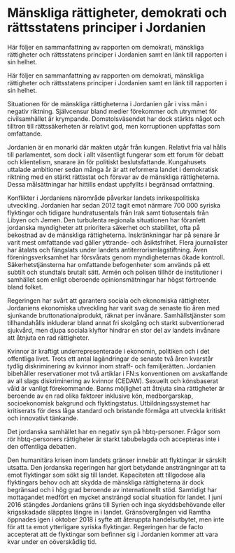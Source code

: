 # Mänskliga rättigheter, demokrati och rättsstatens principer i Jordanien

Här följer en sammanfattning av rapporten om demokrati, mänskliga rättigheter och rättsstatens principer i Jordanien samt en länk till rapporten i sin helhet.

Här följer en sammanfattning av rapporten om demokrati, mänskliga rättigheter och rättsstatens principer i Jordanien samt en länk till rapporten i sin helhet.

Situationen för de mänskliga rättigheterna i Jordanien går i viss mån i negativ riktning. Självcensur bland medier förekommer och utrymmet för civilsamhället är krympande. Domstolsväsendet har dock stärkts något och tilltron till rättssäkerheten är relativt god, men korruptionen uppfattas som omfattande.

Jordanien är en monarki där makten utgår från kungen. Relativt fria val hålls till parlamentet, som dock i allt väsentligt fungerar som ett forum för debatt och klientelism, snarare än för politiskt beslutsfattande. Kungahusets uttalade ambitioner sedan många år är att reformera landet i demokratisk riktning med en stärkt rättsstat och försvar av de mänskliga rättigheterna. Dessa målsättningar har hittills endast uppfyllts i begränsad omfattning.

Konflikter i Jordaniens närområde påverkar landets inrikespolitiska utveckling. Jordanien har sedan 2012 tagit emot närmare 700 000 syriska flyktingar och tidigare hundratusentals från Irak samt tiotusentals från Libyen och Jemen. Den turbulenta regionala situationen har föranlett jordanska myndigheter att prioritera säkerhet och stabilitet, ofta på bekostnad av de mänskliga rättigheterna. Inskränkningar har på senare år varit mest omfattande vad gäller yttrande- och åsiktsfrihet. Flera journalister har åtalats och fängslats under landets antiterrorismlagstiftning. Även föreningsverksamhet har försvårats genom myndigheternas ökade kontroll. Säkerhetstjänsterna har omfattande befogenheter som används på ett subtilt och stundtals brutalt sätt. Armén och polisen tillhör de institutioner i samhället som enligt oberoende opinionsmätningar har högst förtroende bland folket.

Regeringen har svårt att garantera sociala och ekonomiska rättigheter. Jordaniens ekonomiska utveckling har varit svag de senaste tio åren med sjunkande bruttonationalprodukt, räknat per invånare. Samhällstjänster som tillhandahålls inkluderar bland annat fri skolgång och starkt subventionerad sjukvård, men djupa sociala klyftor hindrar en stor del av landets invånare att åtnjuta en rad rättigheter.

Kvinnor är kraftigt underrepresenterade i ekonomin, politiken och i det offentliga livet. Trots ett antal lagändringar de senaste två åren kvarstår tydlig diskriminering av kvinnor inom straff- och familjerätten. Jordanien bibehåller reservationer mot två artiklar i FN:s konventionen om avskaffande av all slags diskriminering av kvinnor (CEDAW). Sexuellt och könsbaserat våld är vanligt förekommande. Barns möjlighet att åtnjuta sina rättigheter är beroende av en rad olika faktorer inklusive kön, medborgarskap, socioekonomisk bakgrund och flyktingstatus. Utbildningssystemet har kritiserats för dess låga standard och bristande förmåga att utveckla kritiskt och innovativt tänkande.

Det jordanska samhället har en negativ syn på hbtq-personer. Frågor som rör hbtq-personers rättigheter är starkt tabubelagda och accepteras inte i den offentliga debatten.

Den humanitära krisen inom landets gränser innebär att flyktingar är särskilt utsatta. Den jordanska regeringen har gjort betydande ansträngningar att ta emot flyktingar som sökt sig till landet. Kapaciteten att tillgodose alla flyktingars behov och att skydda de mänskliga rättigheterna är dock begränsad och i hög grad beroende av internationellt stöd. Samtidigt har mottagandet medfört en mycket ansträngd social situation för landet. I juni 2016 stängdes Jordaniens gräns till Syrien och inga skyddsbehövande eller krigsskadade släpptes längre in i landet. Gränsövergången vid Ramtha öppnades igen i oktober 2018 i syfte att återuppta handelsutbytet, men inte för att ta emot ytterligare syriska flyktingar. Regeringen har de facto accepterat att de flyktingar som befinner sig i Jordanien kommer att vara kvar under en oöverskådlig tid.
